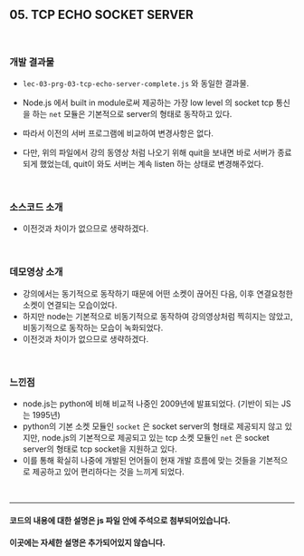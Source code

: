 ## 05. TCP ECHO SOCKET SERVER

<br>

### 개발 결과물

- `lec-03-prg-03-tcp-echo-server-complete.js` 와 동일한 결과물.

- Node.js 에서 built in module로써 제공하는 가장 low level 의 socket tcp 통신을 하는 `net` 모듈은 기본적으로 server의 형태로 동작하고 있다.

- 따라서 이전의 서버 프로그램에 비교하여 변경사항은 없다.

- 다만, 위의 파일에서 강의 동영상 처럼 나오기 위해 quit을 보내면 바로 서버가 종료되게 했었는데, quit이 와도 서버는 계속 listen 하는 상태로 변경해주었다.

<br/>

### 소스코드 소개

- 이전것과 차이가 없으므로 생략하겠다.

<br/>

### 데모영상 소개

- 강의에서는 동기적으로 동작하기 때문에 어떤 소켓이 끊어진 다음, 이후 연결요청한 소켓이 연결되는 모습이었다.
- 하지만 node는 기본적으로 비동기적으로 동작하여 강의영상처럼 찍히지는 않았고, 비동기적으로 동작하는 모습이 녹화되었다.
- 이전것과 차이가 없으므로 생략하겠다.

<br/>

### 느낀점

- node.js는 python에 비해 비교적 나중인 2009년에 발표되었다. (기반이 되는 JS는 1995년)
- python의 기본 소켓 모듈인 `socket` 은 socket server의 형태로 제공되지 않고 있지만, node.js의 기본적으로 제공되고 있는 tcp 소켓 모듈인 `net` 은 socket server의 형태로 tcp socket을 지원하고 있다.
- 이를 통해 확실히 나중에 개발된 언어들이 현재 개발 흐름에 맞는 것들을 기본적으로 제공하고 있어 편리하다는 것을 느끼게 되었다.

<br/>

---

#### 코드의 내용에 대한 설명은 js 파일 안에 주석으로 첨부되어있습니다.

#### 이곳에는 자세한 설명은 추가되어있지 않습니다.
